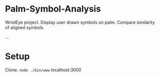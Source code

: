 Palm-Symbol-Analysis
====================

WristEye project. Display user drawn symbols on palm. Compare similarity of aligned symbols.

...

Setup
=====

Clone.
`node ./bin/www`
localhost:3000
